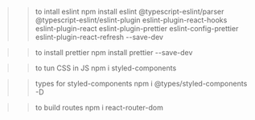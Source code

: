 >> to intall eslint
npm install eslint @typescript-eslint/parser @typescript-eslint/eslint-plugin eslint-plugin-react-hooks eslint-plugin-react eslint-plugin-prettier eslint-config-prettier eslint-plugin-react-refresh --save-dev

>> to install prettier
npm install prettier --save-dev


>> to tun CSS in JS
npm i styled-components

>> types for styled-components
npm i @types/styled-components -D

>> to build routes
npm i react-router-dom